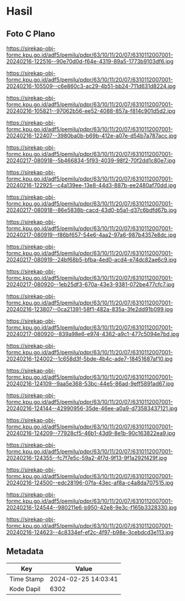 # Hasil

## Foto C Plano

https://sirekap-obj-formc.kpu.go.id/adf5/pemilu/pdpr/63/10/11/20/07/6310112007001-20240216-122516--90e70d0d-f64e-4319-89a5-1773b9103df6.jpg

https://sirekap-obj-formc.kpu.go.id/adf5/pemilu/pdpr/63/10/11/20/07/6310112007001-20240216-105509--c6e860c3-ac29-4b51-bb24-711d631d8224.jpg

https://sirekap-obj-formc.kpu.go.id/adf5/pemilu/pdpr/63/10/11/20/07/6310112007001-20240216-105821--97062b56-ee52-4088-857a-f814c901d5d2.jpg

https://sirekap-obj-formc.kpu.go.id/adf5/pemilu/pdpr/63/10/11/20/07/6310112007001-20240216-122407--3980ba0b-b69b-412e-a07e-d54b7a787acc.jpg

https://sirekap-obj-formc.kpu.go.id/adf5/pemilu/pdpr/63/10/11/20/07/6310112007001-20240217-080918--5b466834-5f93-4039-98f2-70f2dd1c80e7.jpg

https://sirekap-obj-formc.kpu.go.id/adf5/pemilu/pdpr/63/10/11/20/07/6310112007001-20240216-122925--c4a139ee-13e8-44d3-887b-ee2480af70dd.jpg

https://sirekap-obj-formc.kpu.go.id/adf5/pemilu/pdpr/63/10/11/20/07/6310112007001-20240217-080918--86e5838b-cacd-43d0-b5a1-d37c6bdfd67b.jpg

https://sirekap-obj-formc.kpu.go.id/adf5/pemilu/pdpr/63/10/11/20/07/6310112007001-20240217-080919--f86bf657-54e6-4aa2-97a6-987b4357e8dc.jpg

https://sirekap-obj-formc.kpu.go.id/adf5/pemilu/pdpr/63/10/11/20/07/6310112007001-20240217-080919--24bf68b5-bfba-4ed0-acd4-e74dc82ae6c9.jpg

https://sirekap-obj-formc.kpu.go.id/adf5/pemilu/pdpr/63/10/11/20/07/6310112007001-20240217-080920--1eb25df3-670a-43e3-9381-072be477cfc7.jpg

https://sirekap-obj-formc.kpu.go.id/adf5/pemilu/pdpr/63/10/11/20/07/6310112007001-20240216-123807--0ca21391-58f1-482a-835a-3fe2dd91b099.jpg

https://sirekap-obj-formc.kpu.go.id/adf5/pemilu/pdpr/63/10/11/20/07/6310112007001-20240217-080920--839a98e6-e974-4362-a9c1-477c5094e7bd.jpg

https://sirekap-obj-formc.kpu.go.id/adf5/pemilu/pdpr/63/10/11/20/07/6310112007001-20240216-124002--1c658d3f-5bde-4b4c-ade7-18451687af10.jpg

https://sirekap-obj-formc.kpu.go.id/adf5/pemilu/pdpr/63/10/11/20/07/6310112007001-20240216-124109--9aa5e368-53bc-44e5-86ad-9eff5891ad67.jpg

https://sirekap-obj-formc.kpu.go.id/adf5/pemilu/pdpr/63/10/11/20/07/6310112007001-20240216-124144--42990956-35de-46ee-a0a9-d73583437121.jpg

https://sirekap-obj-formc.kpu.go.id/adf5/pemilu/pdpr/63/10/11/20/07/6310112007001-20240216-124209--77928cf5-46b1-43d9-8e1b-90c163822ea9.jpg

https://sirekap-obj-formc.kpu.go.id/adf5/pemilu/pdpr/63/10/11/20/07/6310112007001-20240216-124355--fc7f7e5c-59a2-4f7d-9f13-9f1a292f429f.jpg

https://sirekap-obj-formc.kpu.go.id/adf5/pemilu/pdpr/63/10/11/20/07/6310112007001-20240216-124500--edc28196-07fa-43ec-af8a-c4a8da707515.jpg

https://sirekap-obj-formc.kpu.go.id/adf5/pemilu/pdpr/63/10/11/20/07/6310112007001-20240216-124544--980211e6-b950-42e8-9e3c-f165b3328330.jpg

https://sirekap-obj-formc.kpu.go.id/adf5/pemilu/pdpr/63/10/11/20/07/6310112007001-20240216-124623--4c8334ef-ef2c-4f97-b98e-3cebdcd3e113.jpg


## Metadata

| Key        | Value               |
| ---------- | ------------------- |
| Time Stamp | 2024-02-25 14:03:41 |
| Kode Dapil | 6302                |



